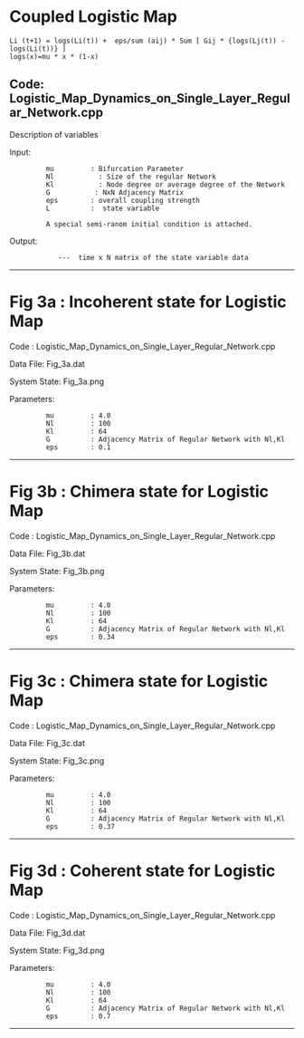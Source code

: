 # Coupled Logistic Map

    Li (t+1) = logs(Li(t)) +  eps/sum (aij) * Sum [ Gij * {logs(Lj(t)) - logs(Li(t))} ]
    logs(x)=mu * x * (1-x)
  
Code: Logistic_Map_Dynamics_on_Single_Layer_Regular_Network.cpp
------------------------------------------------------------------------------------------------
Description of variables

Input:

             mu         : Bifurcation Parameter
             Nl           : Size of the regular Network
             Kl           : Node degree or average degree of the Network       
             G           : NxN Adjacency Matrix
             eps        : overall coupling strength      
             L          :  state variable 
             
             A special semi-ranom initial condition is attached. 
Output: 

                ---  time x N matrix of the state variable data   
-----------------------------------------------------------------------------------------------------------------
# Fig 3a : Incoherent state for Logistic Map

Code : Logistic_Map_Dynamics_on_Single_Layer_Regular_Network.cpp

Data File: Fig_3a.dat

System State: Fig_3a.png

Parameters:

             mu         : 4.0
             Nl         : 100
             Kl         : 64       
             G          : Adjacency Matrix of Regular Network with Nl,Kl
             eps        : 0.1      
-----------------------------------------------------------------------------------------------------------------
# Fig 3b : Chimera state for Logistic Map

Code : Logistic_Map_Dynamics_on_Single_Layer_Regular_Network.cpp

Data File: Fig_3b.dat

System State: Fig_3b.png

Parameters:

             mu         : 4.0
             Nl         : 100
             Kl         : 64       
             G          : Adjacency Matrix of Regular Network with Nl,Kl
             eps        : 0.34      
-----------------------------------------------------------------------------------------------------------------
# Fig 3c : Chimera state for Logistic Map

Code : Logistic_Map_Dynamics_on_Single_Layer_Regular_Network.cpp

Data File: Fig_3c.dat

System State: Fig_3c.png

Parameters:

             mu         : 4.0
             Nl         : 100
             Kl         : 64       
             G          : Adjacency Matrix of Regular Network with Nl,Kl
             eps        : 0.37     
-----------------------------------------------------------------------------------------------------------------
# Fig 3d : Coherent state for Logistic Map

Code : Logistic_Map_Dynamics_on_Single_Layer_Regular_Network.cpp

Data File: Fig_3d.dat

System State: Fig_3d.png

Parameters:

             mu         : 4.0
             Nl         : 100
             Kl         : 64       
             G          : Adjacency Matrix of Regular Network with Nl,Kl
             eps        : 0.7      
-----------------------------------------------------------------------------------------------------------------
